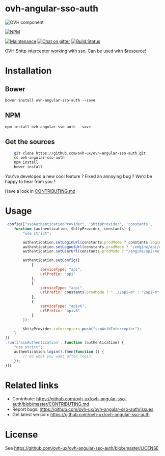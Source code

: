 # ovh-angular-sso-auth

![OVH component](https://user-images.githubusercontent.com/3379410/27423240-3f944bc4-5731-11e7-87bb-3ff603aff8a7.png)

[![NPM](https://nodei.co/npm/ovh-angular-sso-auth.png?downloads=true&downloadRank=true&stars=true)](https://nodei.co/npm/ovh-angular-sso-auth/)

[![Maintenance](https://img.shields.io/maintenance/yes/2017.svg)]() [![Chat on gitter](https://img.shields.io/gitter/room/ovh/ux.svg)](https://gitter.im/ovh/ux) [![Build Status](https://travis-ci.org/ovh/ovh-angular-sso-auth.svg)](https://travis-ci.org/ovh/ovh-angular-sso-auth)

OVH $http interceptor working with sso.
Can be used with $resource!

# Installation

## Bower

    bower install ovh-angular-sso-auth --save

## NPM

    npm install ovh-angular-sso-auth --save

## Get the sources

```bash
    git clone https://github.com/ovh-ux/ovh-angular-sso-auth.git
    cd ovh-angular-sso-auth
    npm install
    bower install
```

You've developed a new cool feature ? Fixed an annoying bug ? We'd be happy
to hear from you !

Have a look in [CONTRIBUTING.md](https://github.com/ovh-ux/ovh-angular-sso-auth/blob/master/CONTRIBUTING.md)

# Usage

```javascript
.config(["ssoAuthenticationProvider", '$httpProvider', 'constants',
    function (authentication, $httpProvider, constants) {
        "use strict";

        authentication.setLoginUrl(constants.prodMode ? constants.loginUrl : "auth.html");
        authentication.setLogoutUrl(constants.prodMode ? "/engine/api/auth/logout" : "api/proxypass/auth/logout");
        authentication.setUserUrl(constants.prodMode ? "/engine/api/me" : "api/user");

        authentication.setConfig([
            {
                serviceType: "api",
                urlPrefix: "api"
            },
            {
                serviceType: "aapi",
                urlPrefix: constants.prodMode ? "../2api-m" : "2api-m"
            },
            {
                serviceType: "apiv6",
                urlPrefix: "apiv6"
            }
        ]);

        $httpProvider.interceptors.push("ssoAuthInterceptor");
    }
])
.run(['ssoAuthentication', function (authentication) {
    "use strict";
    authentication.login().then(function () {
        // Do what you want after login
    });
}])
```

# Related links

 * Contribute: https://github.com/ovh-ux/ovh-angular-sso-auth/blob/master/CONTRIBUTING.md
 * Report bugs: https://github.com/ovh-ux/ovh-angular-sso-auth/issues
 * Get latest version: https://github.com/ovh-ux/ovh-angular-sso-auth

# License

See https://github.com/ovh-ux/ovh-angular-sso-auth/blob/master/LICENSE
